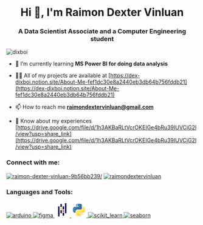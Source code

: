 <h1 align="center">Hi 👋, I'm Raimon Dexter Vinluan</h1>
<h3 align="center">A Data Scientist Associate and a Computer Engineering student</h3>

<p align="left"> <img src="https://komarev.com/ghpvc/?username=dixboi&label=Profile%20views&color=0e75b6&style=flat" alt="dixboi" /> </p>

- 🌱 I’m currently learning **MS Power BI for doing data analysis**

- 👨‍💻 All of my projects are available at [https://dex-dixboi.notion.site/About-Me-fef1dc30e8a2440eb3db64b756fddb21](https://dex-dixboi.notion.site/About-Me-fef1dc30e8a2440eb3db64b756fddb21)

- 📫 How to reach me **raimondextervinluan@gmail.com**

- 📄 Know about my experiences [https://drive.google.com/file/d/1h3AKBaRLtVcrOKEIGe4bRu39IUVCjG2l/view?usp=share_link](https://drive.google.com/file/d/1h3AKBaRLtVcrOKEIGe4bRu39IUVCjG2l/view?usp=share_link)

<h3 align="left">Connect with me:</h3>
<p align="left">
<a href="https://linkedin.com/in/raimon-dexter-vinluan-9b56bb239/" target="blank"><img align="center" src="https://raw.githubusercontent.com/rahuldkjain/github-profile-readme-generator/master/src/images/icons/Social/linked-in-alt.svg" alt="raimon-dexter-vinluan-9b56bb239/" height="30" width="40" /></a>
<a href="https://kaggle.com/raimondextervinluan" target="blank"><img align="center" src="https://raw.githubusercontent.com/rahuldkjain/github-profile-readme-generator/master/src/images/icons/Social/kaggle.svg" alt="raimondextervinluan" height="30" width="40" /></a>
</p>

<h3 align="left">Languages and Tools:</h3>
<p align="left"> <a href="https://www.arduino.cc/" target="_blank" rel="noreferrer"> <img src="https://cdn.worldvectorlogo.com/logos/arduino-1.svg" alt="arduino" width="40" height="40"/> </a> <a href="https://www.figma.com/" target="_blank" rel="noreferrer"> <img src="https://www.vectorlogo.zone/logos/figma/figma-icon.svg" alt="figma" width="40" height="40"/> </a> <a href="https://pandas.pydata.org/" target="_blank" rel="noreferrer"> <img src="https://raw.githubusercontent.com/devicons/devicon/2ae2a900d2f041da66e950e4d48052658d850630/icons/pandas/pandas-original.svg" alt="pandas" width="40" height="40"/> </a> <a href="https://www.python.org" target="_blank" rel="noreferrer"> <img src="https://raw.githubusercontent.com/devicons/devicon/master/icons/python/python-original.svg" alt="python" width="40" height="40"/> </a> <a href="https://scikit-learn.org/" target="_blank" rel="noreferrer"> <img src="https://upload.wikimedia.org/wikipedia/commons/0/05/Scikit_learn_logo_small.svg" alt="scikit_learn" width="40" height="40"/> </a> <a href="https://seaborn.pydata.org/" target="_blank" rel="noreferrer"> <img src="https://seaborn.pydata.org/_images/logo-mark-lightbg.svg" alt="seaborn" width="40" height="40"/> </a> </p>
